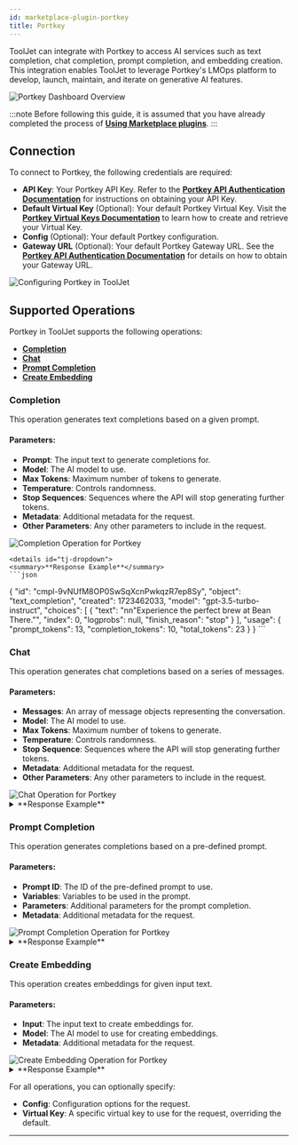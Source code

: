 ```yaml
---
id: marketplace-plugin-portkey
title: Portkey
---
```


ToolJet can integrate with Portkey to access AI services such as text completion, chat completion, prompt completion, and embedding creation. This integration enables ToolJet to leverage Portkey's LMOps platform to develop, launch, maintain, and iterate on generative AI features.

<div style={{textAlign: 'center', paddingBottom: '24px'}}>
    <img className="screenshot-full img-full" src="/img/marketplace/plugins/portkey/overview.png" alt="Portkey Dashboard Overview" />
</div>

:::note
Before following this guide, it is assumed that you have already completed the process of **[Using Marketplace plugins](/docs/marketplace/marketplace-overview#using-marketplace-plugins)**.
:::

## Connection

To connect to Portkey, the following credentials are required:

- **API Key**: Your Portkey API Key. Refer to the **[Portkey API Authentication Documentation](https://docs.portkey.ai/docs/api-reference/authentication#obtaining-your-api-key)** for instructions on obtaining your API Key.
- **Default Virtual Key** (Optional): Your default Portkey Virtual Key. Visit the **[Portkey Virtual Keys Documentation](https://docs.portkey.ai/docs/product/ai-gateway-streamline-llm-integrations/virtual-keys#creating-virtual-keys)** to learn how to create and retrieve your Virtual Key.
- **Config** (Optional): Your default Portkey configuration.
- **Gateway URL** (Optional): Your default Portkey Gateway URL. See the **[Portkey API Authentication Documentation](https://docs.portkey.ai/docs/api-reference/authentication#obtaining-your-api-key)** for details on how to obtain your Gateway URL.

<div style={{textAlign: 'center'}}>
    <img className="screenshot-full img-full" src="/img/marketplace/plugins/portkey/configuration.png" alt="Configuring Portkey in ToolJet" />
</div>

## Supported Operations

Portkey in ToolJet supports the following operations:

- **[Completion](#completion)**
- **[Chat](#chat)**
- **[Prompt Completion](#prompt-completion)**
- **[Create Embedding](#create-embedding)**

### Completion

This operation generates text completions based on a given prompt.

#### Parameters:

- **Prompt**: The input text to generate completions for.
- **Model**: The AI model to use.
- **Max Tokens**: Maximum number of tokens to generate.
- **Temperature**: Controls randomness.
- **Stop Sequences**: Sequences where the API will stop generating further tokens.
- **Metadata**: Additional metadata for the request.
- **Other Parameters**: Any other parameters to include in the request.

<div style={{textAlign: 'center'}}>
    <img className="screenshot-full img-full" src="/img/marketplace/plugins/portkey/completion.png" alt="Completion Operation for Portkey" />
</div>

    <details id="tj-dropdown">
    <summary>**Response Example**</summary>
    ```json
{
  "id": "cmpl-9vNUfM8OP0SwSqXcnPwkqzR7ep8Sy",
  "object": "text_completion",
  "created": 1723462033,
  "model": "gpt-3.5-turbo-instruct",
  "choices": [
    {
      "text": "nn"Experience the perfect brew at Bean There."",
      "index": 0,
      "logprobs": null,
      "finish_reason": "stop"
    }
  ],
  "usage": {
    "prompt_tokens": 13,
    "completion_tokens": 10,
    "total_tokens": 23
  }
}
    ```
    </details>

### Chat

This operation generates chat completions based on a series of messages.

#### Parameters:

- **Messages**: An array of message objects representing the conversation.
- **Model**: The AI model to use.
- **Max Tokens**: Maximum number of tokens to generate.
- **Temperature**: Controls randomness.
- **Stop Sequence**: Sequences where the API will stop generating further tokens.
- **Metadata**: Additional metadata for the request.
- **Other Parameters**: Any other parameters to include in the request.

<div style={{textAlign: 'center'}}>
    <img className="screenshot-full img-full" src="/img/marketplace/plugins/portkey/chat.png" alt="Chat Operation for Portkey" />
</div>

  <details id="tj-dropdown">
  <summary>**Response Example**</summary>
```json
{
  "id": "chatcmpl-9vNIlfllXOPEmroKFajK2nlJHzhXA",
  "object": "chat.completion",
  "created": 1723461295,
  "model": "gpt-3.5-turbo-0125",
  "choices": [
    {
      "index": 0,
      "message": {
        "role": "assistant",
        "content": "The capital of France is Paris.",
        "refusal": null
      },
      "logprobs": null,
      "finish_reason": "stop"
    }
  ],
  "usage": {
    "prompt_tokens": 24,
    "completion_tokens": 7,
    "total_tokens": 31
  },
  "system_fingerprint": null
}
```
</details>

### Prompt Completion

This operation generates completions based on a pre-defined prompt.

#### Parameters:

- **Prompt ID**: The ID of the pre-defined prompt to use.
- **Variables**: Variables to be used in the prompt.
- **Parameters**: Additional parameters for the prompt completion.
- **Metadata**: Additional metadata for the request.

<div style={{textAlign: 'center'}}>
    <img className="screenshot-full img-full" src="/img/marketplace/plugins/portkey/prompt-completion.png" alt="Prompt Completion Operation for Portkey" />
</div>

  <details id="tj-dropdown">
  <summary>**Response Example**</summary>
```json
{
  "id": "chatcmpl-9w6D8jZciWVf1DzkgqNZK14KUvA4d",
  "object": "chat.completion",
  "created": 1723633926,
  "model": "gpt-4o-mini-2024-07-18",
  "choices": [
    {
      "index": 0,
      "message": {
        "role": "assistant",
        "content": "The Industrial Revolution, starting in the late 18th century, transformed production from hand methods to machine-based processes, introducing new manufacturing techniques, steam power, and machine tools. It marked a shift from bio-fuels to coal, with the textile industry leading the way. This period resulted in significant population growth, increased average income, and improved living standards.",
        "refusal": null
      },
      "logprobs": null,
      "finish_reason": "stop"
    }
  ],
  "usage": {
    "prompt_tokens": 145,
    "completion_tokens": 71,
    "total_tokens": 216
  },
  "system_fingerprint": "fp_48196bc67a"
}
```
</details>

### Create Embedding

This operation creates embeddings for given input text.

#### Parameters:

- **Input**: The input text to create embeddings for.
- **Model**: The AI model to use for creating embeddings.
- **Metadata**: Additional metadata for the request.

<div style={{textAlign: 'center'}}>
    <img className="screenshot-full img-full" src="/img/marketplace/plugins/portkey/embedding.png" alt="Create Embedding Operation for Portkey" />
</div>

  <details id="tj-dropdown">
  <summary>**Response Example**</summary>
```json
{
  "object": "list",
  "data": [
    {
      "object": "embedding",
      "index": 0,
      "embedding": [
        -0.02083237,
        -0.016892163,
        -0.0045676464,
        -0.05084554,
        -0.025968939,
        0.029597048,
        0.029987168,
        0.02907689,
        0.0105982395,
        -0.024356445,
        -0.00935636,
        0.0066352785,
        0.034018397,
        -0.042002838,
        0.03856979,
        -0.014681488,
        ...,
        0.024707552
      ]
    }
  ],
  "model": "text-embedding-3-small",
  "usage": {
    "prompt_tokens": 9,
    "total_tokens": 9
  }
}
```
</details>

For all operations, you can optionally specify:
- **Config**: Configuration options for the request.
- **Virtual Key**: A specific virtual key to use for the request, overriding the default.

---